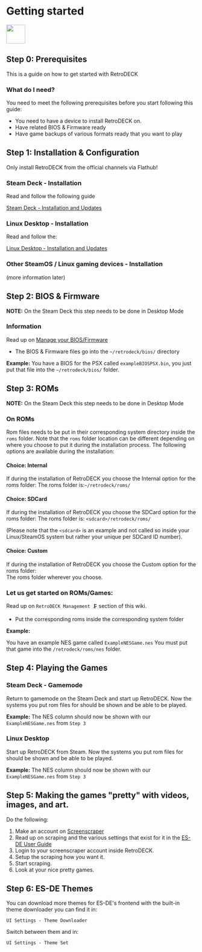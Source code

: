 # Getting started

<img src="../../wiki_icons/pixelitos/retrodeck.png" width="50">

## Step 0: Prerequisites

This is a guide on how to get started with RetroDECK

### What do I need?

You need to meet the following prerequisites before you start following this guide:

* You need to have a device to install RetroDECK on.
* Have related BIOS & Firmware ready
* Have game backups of various formats ready that you want to play

## Step 1: Installation & Configuration

Only install RetroDECK from the official channels via Flathub!

### Steam Deck - Installation

Read and follow the following guide

[Steam Deck - Installation and Updates](../wiki_devices/steamdeck/steamdeck-start.md)

### Linux Desktop - Installation
Read and follow the:

[Linux Desktop - Installation and Updates](../wiki_devices/linux_desktop/linux-install.md)


### Other SteamOS / Linux gaming devices - Installation

(more information later)

## Step 2: BIOS & Firmware

**NOTE:** On the Steam Deck this step needs to be done in Desktop Mode

### Information

Read up on [Manage your BIOS/Firmware](../wiki_management/bios-firmware.md)

* The BIOS & Firmware files go into the `~/retrodeck/bios/` directory


**Example:**
You have a BIOS for the PSX called `exampleBIOSPSX.bin`, you just put that file into the `~/retrodeck/bios/` folder.

## Step 3: ROMs

**NOTE:** On the Steam Deck this step needs to be done in Desktop Mode

### On ROMs

Rom files needs to be put in their corresponding system directory inside the `roms` folder.
Note that the `roms` folder location can be different depending on where you choose to put it during the installation process. The following options are available during the installation:

#### **Choice: Internal**

If during the installation of RetroDECK you choose the Internal option for the roms folder:
The roms folder is:`~/retrodeck/roms/`

#### **Choice: SDCard**

If during the installation of RetroDECK you choose the SDCard option for the roms folder:
The roms folder is: `<sdcard>/retrodeck/roms/`

(Please note that the `<sdcard>` is an example and not called so inside your Linux/SteamOS system but rather your unique per SDCard ID number).

#### **Choice: Custom**

If during the installation of RetroDECK you choose the Custom option for the roms folder:<br>
The roms folder wherever you choose.


### Let us get started on ROMs/Games:

Read up on `RetroDECK Management 🗜️` section of this wiki.

* Put the corresponding roms inside the corresponding system folder

**Example:**

You have an example NES game called `ExampleNESGame.nes`
You must put that game into the `/retrodeck/roms/nes` folder.

## Step 4: Playing the Games

### Steam Deck - Gamemode

Return to gamemode on the Steam Deck and start up RetroDECK. Now the systems you put rom files for should be shown and be able to be played.

**Example:**
The NES column should now be shown with our `ExampleNESGame.nes` from `Step 3`

### Linux Desktop

Start up RetroDECK from Steam. Now the systems you put rom files for should be shown and be able to be played.

**Example:**
The NES column should now be shown with our `ExampleNESGame.nes` from `Step 3`

## Step 5: Making the games "pretty" with videos, images, and art.

Do the following:

1. Make an account on [Screenscraper](https://www.screenscraper.fr/)
2. Read up on scraping and the various settings that exist for it in the [ES-DE User Guide](../wiki_emulationStation_de/esde-guide.md)
3. Login to your screenscraper account inside RetroDECK.
4. Setup the scraping how you want it.
5. Start scraping.
6. Look at your nice pretty games.

## Step 6: ES-DE Themes

You can download more themes for ES-DE's frontend with the built-in theme downloader you can find it in:

`UI Settings - Theme Downloader`

Switch between them and in:

`UI Settings - Theme Set`

